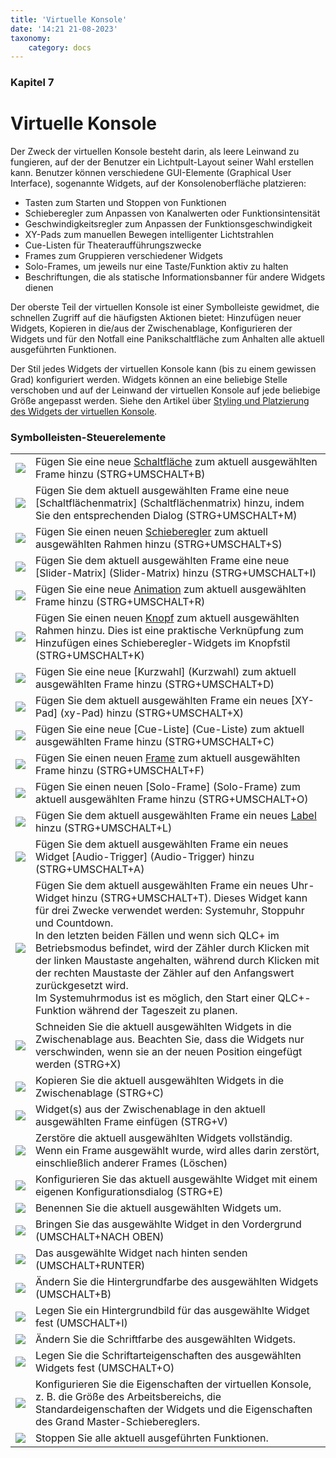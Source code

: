 ```yaml
---
title: 'Virtuelle Konsole'
date: '14:21 21-08-2023'
taxonomy:
    category: docs
---
```


<style>
    #kapitel p {
        text-align: left;
    }
</style>
### Kapitel 7

# Virtuelle Konsole

Der Zweck der virtuellen Konsole besteht darin, als leere Leinwand zu fungieren, auf der der Benutzer ein Lichtpult-Layout seiner Wahl erstellen kann. Benutzer können verschiedene GUI-Elemente (Graphical User Interface), sogenannte Widgets, auf der Konsolenoberfläche platzieren:

* Tasten zum Starten und Stoppen von Funktionen
* Schieberegler zum Anpassen von Kanalwerten oder Funktionsintensität
* Geschwindigkeitsregler zum Anpassen der Funktionsgeschwindigkeit
* XY-Pads zum manuellen Bewegen intelligenter Lichtstrahlen
* Cue-Listen für Theateraufführungszwecke
* Frames zum Gruppieren verschiedener Widgets
* Solo-Frames, um jeweils nur eine Taste/Funktion aktiv zu halten
* Beschriftungen, die als statische Informationsbanner für andere Widgets dienen

Der oberste Teil der virtuellen Konsole ist einer Symbolleiste gewidmet, die schnellen Zugriff auf die häufigsten Aktionen bietet: Hinzufügen neuer Widgets, Kopieren in die/aus der Zwischenablage, Konfigurieren der Widgets und für den Notfall eine Panikschaltfläche zum Anhalten alle aktuell ausgeführten Funktionen.

Der Stil jedes Widgets der virtuellen Konsole kann (bis zu einem gewissen Grad) konfiguriert werden. Widgets können an eine beliebige Stelle verschoben und auf der Leinwand der virtuellen Konsole auf jede beliebige Größe angepasst werden. Siehe den Artikel über [Styling und Platzierung des Widgets der virtuellen Konsole](styling-and-placement).

### Symbolleisten-Steuerelemente

|     |     |
| --- | --- |
| ![](/basics/button.png) | Fügen Sie eine neue [Schaltfläche](Schaltfläche) zum aktuell ausgewählten Frame hinzu (STRG+UMSCHALT+B) |
| ![](/basics/buttonmatrix.png) | Fügen Sie dem aktuell ausgewählten Frame eine neue [Schaltflächenmatrix] (Schaltflächenmatrix) hinzu, indem Sie den entsprechenden Dialog (STRG+UMSCHALT+M) | verwenden
| ![](/basics/slider.png) | Fügen Sie einen neuen [Schieberegler](Schieberegler) zum aktuell ausgewählten Rahmen hinzu (STRG+UMSCHALT+S) |
| ![](/basics/slidermatrix.png) | Fügen Sie dem aktuell ausgewählten Frame eine neue [Slider-Matrix] (Slider-Matrix) hinzu (STRG+UMSCHALT+I) |
| ![](/basics/rgbmatrix.png) | Fügen Sie eine neue [Animation](Animation) zum aktuell ausgewählten Frame hinzu (STRG+UMSCHALT+R) |
| ![](/basics/knob.png) | Fügen Sie einen neuen [Knopf](Schieberegler) zum aktuell ausgewählten Rahmen hinzu. Dies ist eine praktische Verknüpfung zum Hinzufügen eines Schieberegler-Widgets im Knopfstil (STRG+UMSCHALT+K) |
| ![](/basics/speed.png) | Fügen Sie eine neue [Kurzwahl] (Kurzwahl) zum aktuell ausgewählten Frame hinzu (STRG+UMSCHALT+D) |
| ![](/basics/xypad.png) | Fügen Sie dem aktuell ausgewählten Frame ein neues [XY-Pad] (xy-Pad) hinzu (STRG+UMSCHALT+X) |
| ![](/basics/cuelist.png) | Fügen Sie eine neue [Cue-Liste] (Cue-Liste) zum aktuell ausgewählten Frame hinzu (STRG+UMSCHALT+C) |
| ![](/basics/frame.png) | Fügen Sie einen neuen [Frame](Frame) zum aktuell ausgewählten Frame hinzu (STRG+UMSCHALT+F) |
| ![](/basics/soloframe.png) | Fügen Sie einen neuen [Solo-Frame] (Solo-Frame) zum aktuell ausgewählten Frame hinzu (STRG+UMSCHALT+O) |
| ![](/basics/label.png) | Fügen Sie dem aktuell ausgewählten Frame ein neues [Label](Label) hinzu (STRG+UMSCHALT+L) |
| ![](/basics/audioinput.png) | Fügen Sie dem aktuell ausgewählten Frame ein neues Widget [Audio-Trigger] (Audio-Trigger) hinzu (STRG+UMSCHALT+A) |
| ![](/basics/clock.png) | Fügen Sie dem aktuell ausgewählten Frame ein neues Uhr-Widget hinzu (STRG+UMSCHALT+T). Dieses Widget kann für drei Zwecke verwendet werden: Systemuhr, Stoppuhr und Countdown.  <br>In den letzten beiden Fällen und wenn sich QLC+ im Betriebsmodus befindet, wird der Zähler durch Klicken mit der linken Maustaste angehalten, während durch Klicken mit der rechten Maustaste der Zähler auf den Anfangswert zurückgesetzt wird.  <br>Im Systemuhrmodus ist es möglich, den Start einer QLC+-Funktion während der Tageszeit zu planen. |
| ![](/basics/editcut.png) | Schneiden Sie die aktuell ausgewählten Widgets in die Zwischenablage aus. Beachten Sie, dass die Widgets nur verschwinden, wenn sie an der neuen Position eingefügt werden (STRG+X) |
| ![](/basics/editcopy.png) | Kopieren Sie die aktuell ausgewählten Widgets in die Zwischenablage (STRG+C) |
| ![](/basics/editpaste.png) | Widget(s) aus der Zwischenablage in den aktuell ausgewählten Frame einfügen (STRG+V) |
| ![](/basics/editdelete.png) | Zerstöre die aktuell ausgewählten Widgets vollständig. Wenn ein Frame ausgewählt wurde, wird alles darin zerstört, einschließlich anderer Frames (Löschen) |
| ![](/basics/edit.png) | Konfigurieren Sie das aktuell ausgewählte Widget mit einem eigenen Konfigurationsdialog (STRG+E) |
| ![](/basics/editclear.png) | Benennen Sie die aktuell ausgewählten Widgets um. |
| ![](/basics/up.png) | Bringen Sie das ausgewählte Widget in den Vordergrund (UMSCHALT+NACH OBEN) |
| ![](/basics/down.png) | Das ausgewählte Widget nach hinten senden (UMSCHALT+RUNTER) |
| ![](/basics/color.png) | Ändern Sie die Hintergrundfarbe des ausgewählten Widgets (UMSCHALT+B) |
| ![](/basics/image.png) | Legen Sie ein Hintergrundbild für das ausgewählte Widget fest (UMSCHALT+I) |
| ![](/basics/fontcolor.png) | Ändern Sie die Schriftfarbe des ausgewählten Widgets. |
| ![](/basics/fonts.png) | Legen Sie die Schriftarteigenschaften des ausgewählten Widgets fest (UMSCHALT+O) |
| ![](/basics/configure.png) | Konfigurieren Sie die Eigenschaften der virtuellen Konsole, z. B. die Größe des Arbeitsbereichs, die Standardeigenschaften der Widgets und die Eigenschaften des Grand Master-Schiebereglers. |
| ![](/basics/panic.png) | Stoppen Sie alle aktuell ausgeführten Funktionen. |